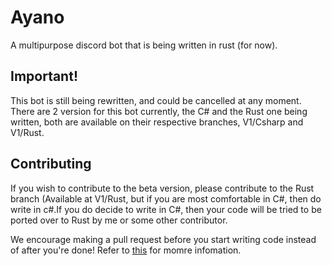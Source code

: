 # Ayano
A multipurpose discord bot that is being written in rust (for now).

## Important!
This bot is still being rewritten, and could be cancelled at any moment. There are 2 version for this bot currently, the C# and the Rust one being written, both are available on their respective branches, V1/Csharp and V1/Rust.

## Contributing
If you wish to contribute to the beta version, please contribute to the Rust branch (Available at V1/Rust, but if you are most comfortable in C#, then do write in c#.If you do decide to write in C#, then your code will be tried to be ported over to Rust by me or some other contributor.

We encourage making a pull request before you start writing code instead of after you're done!
  Refer to [this](https://carlosperez.medium.com/pull-request-first-f6bb667a9b6) for momre infomation.
  
